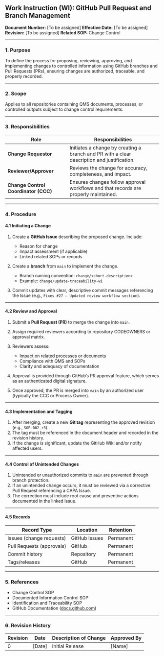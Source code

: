 ## **Work Instruction (WI): GitHub Pull Request and Branch Management**

**Document Number:** [To be assigned]
**Effective Date:** [To be assigned]
**Revision:** [To be assigned]
**Related SOP:** Change Control

---

### **1. Purpose**

To define the process for proposing, reviewing, approving, and implementing changes to controlled information using GitHub branches and Pull Requests (PRs), ensuring changes are authorized, traceable, and properly recorded.

---

### **2. Scope**

Applies to all repositories containing QMS documents, processes, or controlled outputs subject to change control requirements.

---

### **3. Responsibilities**

| Role                                 | Responsibilities                                                                           |
| ------------------------------------ | ------------------------------------------------------------------------------------------ |
| **Change Requestor**                 | Initiates a change by creating a branch and PR with a clear description and justification. |
| **Reviewer/Approver**                | Reviews the change for accuracy, completeness, and impact.                                 |
| **Change Control Coordinator (CCC)** | Ensures changes follow approval workflows and that records are properly maintained.        |

---

### **4. Procedure**

#### **4.1 Initiating a Change**

1. Create a **GitHub Issue** describing the proposed change. Include:

   * Reason for change
   * Impact assessment (if applicable)
   * Linked related SOPs or records
2. Create a **branch** from `main` to implement the change.

   * Branch naming convention: `change/<short-description>`
   * Example: `change/update-traceability-wi`
3. Commit updates with clear, descriptive commit messages referencing the Issue (e.g., `Fixes #27 – Updated review workflow section`).

---

#### **4.2 Review and Approval**

1. Submit a **Pull Request (PR)** to merge the change into `main`.
2. Assign required reviewers according to repository CODEOWNERS or approval matrix.
3. Reviewers assess:

   * Impact on related processes or documents
   * Compliance with QMS and SOPs
   * Clarity and adequacy of documentation
4. Approval is provided through GitHub’s PR approval feature, which serves as an authenticated digital signature.
5. Once approved, the PR is merged into `main` by an authorized user (typically the CCC or Process Owner).

---

#### **4.3 Implementation and Tagging**

1. After merging, create a new **Git tag** representing the approved revision (e.g., `SOP-002_r3`).
2. The tag must be referenced in the document header and recorded in the revision history.
3. If the change is significant, update the GitHub Wiki and/or notify affected users.

---

#### **4.4 Control of Unintended Changes**

1. Unintended or unauthorized commits to `main` are prevented through branch protection.
2. If an unintended change occurs, it must be reviewed via a corrective Pull Request referencing a CAPA Issue.
3. The correction must include root cause and preventive actions documented in the linked Issue.

---

#### **4.5 Records**

| Record Type               | Location      | Retention |
| ------------------------- | ------------- | --------- |
| Issues (change requests)  | GitHub Issues | Permanent |
| Pull Requests (approvals) | GitHub        | Permanent |
| Commit history            | Repository    | Permanent |
| Tags/releases             | GitHub        | Permanent |

---

### **5. References**

* Change Control SOP
* Documented Information Control SOP
* Identification and Traceability SOP
* GitHub Documentation ([docs.github.com](https://docs.github.com))

---

### **6. Revision History**

| Revision | Date   | Description of Change | Approved By |
| -------- | ------ | --------------------- | ----------- |
| 0        | [Date] | Initial Release       | [Name]      |
